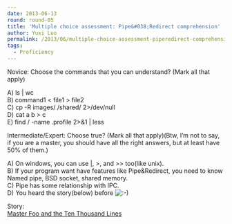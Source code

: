 ```yaml
---
date: 2013-06-13
round: round-05
title: 'Multiple choice assessment: Pipe&#038;Redirect comprehension'
author: Yuxi Luo
permalink: /2013/06/multiple-choice-assessment-piperedirect-comprehension/
tags:
  - Proficiency
---
```

Novice: Choose the commands that you can understand? (Mark all that apply)

A) ls | wc  
B) command1 < file1 > file2  
C) cp -R images/ /shared/ 2>/dev/null  
D) cat a b > c  
E) find / -name .profile 2>&1 | less

Intermediate/Expert: Choose true? (Mark all that apply)(Btw, I&#8217;m not to say, if you are a master, you should have all the right answers, but at least have 50% of them.)

A) On windows, you can use |, >, and >> too(like unix).  
B) If your program want have features like Pipe&Redirect, you need to know Named pipe, BSD socket, shared memory.  
C) Pipe has some relationship with IPC.  
D) You heard the story(below) before <img src="http://localhost:8080/wp-includes/images/smilies/icon_smile.gif" alt=":-)" class="wp-smiley" />

Story:  
<a title="Master Foo and the Ten Thousand Lines" href="http://www.faqs.org/docs/artu/ten-thousand.html" target="_blank">Master Foo and the Ten Thousand Lines</a>

